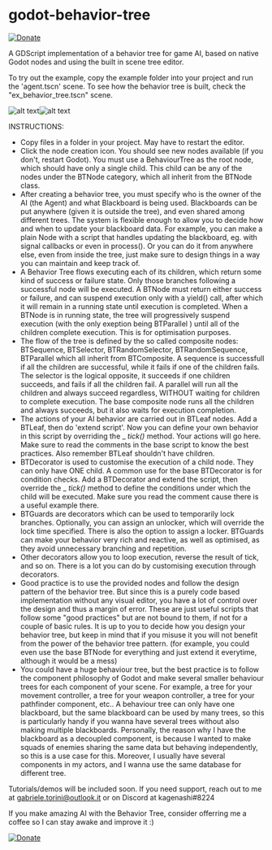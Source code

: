 # godot-behavior-tree
[![Donate](https://img.shields.io/badge/Donate-PayPal-green.svg)](http://paypal.me/GabrieleTorini) 

A GDScript implementation of a behavior tree for game AI, based on native Godot nodes and using the built in scene tree editor.

To try out the example, copy the example folder into your project and run the 'agent.tscn' scene. To see how the behavior tree is built, check the "ex_behavior_tree.tscn" scene.

![alt text](https://raw.githubusercontent.com/GabrieleTorini/godot-behavior-tree/main/images/Screenshot%202021-03-13%20085615.png)![alt text](https://raw.githubusercontent.com/GabrieleTorini/godot-behavior-tree/main/images/Screenshot%202021-03-13%20085633.png)

INSTRUCTIONS:
- Copy files in a folder in your project. May have to restart the editor.
- Click the node creation icon. You should see new nodes available (if you don't, restart Godot). You must use a BehaviourTree as the root node, which should have only a single child. This child can be any of the nodes under the BTNode category, which all inherit from the BTNode class.
- After creating a behavior tree, you must specify who is the owner of the AI (the Agent) and what Blackboard is being used. Blackboards can be put anywhere (given it is outside the tree), and even shared among different trees. The system is flexible enough to allow you to decide how and when to update your blackboard data. For example, you can make a plain Node with a script that handles updating the blackboard, eg. with signal callbacks or even in process(). Or you can do it from anywhere else, even from inside the tree, just make sure to design things in a way you can maintain and keep track of.
- A Behavior Tree flows executing each of its children, which return some kind of success or failure state. Only those branches following a successful node will be executed.  A BTNode must return either success or failure, and can suspend execution only with a yield() call, after which it will remain in a running state until execution is completed. When a BTNode is in running state, the tree will progressively suspend execution (with the only exeption being BTParallel ) until all of the children complete execution. This is for optimisation purposes.
- The flow of the tree is defined by the so called composite nodes: BTSequence, BTSelector, BTRandomSelector, BTRandomSequence, BTParallel which all inherit from BTComposite. A sequence is successfull if all the children are successful, while it fails if one of the children fails. The selector is the logical opposite, it succeeds if one children succeeds, and fails if all the children fail. A parallel will run all the children and always succeed regardless, WITHOUT waiting for children to complete execution. The base composite node runs all the children and always succeeds, but it also waits for execution completion.
- The actions of your AI behavior are carried out in BTLeaf nodes. Add a BTLeaf, then do 'extend script'. Now you can define your own behavior in this script by overriding the _ _tick()_  method. Your actions will go here. Make sure to read the comments in the base script to know the best practices. Also remember BTLeaf shouldn't have children.
- BTDecorator is used to customise the execution of a child node. They can only have ONE child. A common use for the base BTDecorator is for condition checks. Add a BTDecorator and extend the script, then override the _ _tick()_ method to define the conditions under which the child will be executed. Make sure you read the comment cause there is a useful example there. 
- BTGuards are decorators which can be used to temporarily lock branches. Optionally, you can assign an unlocker, which will override the lock time specified. There is also the option to assign a locker. BTGuards can make your behavior very rich and reactive, as well as optimised, as they avoid unnecessary branching and repetition.
- Other decorators allow you to loop execution, reverse the result of tick, and so on. There is a lot you can do by customising execution through decorators.
- Good practice is to use the provided nodes and follow the design pattern of the behavior tree. But since this is a purely code based implementation without any visual editor, you have a lot of control over the design and thus a margin of error. These are just useful scripts that follow some "good practices" but are not bound to them, if not for a couple of basic rules. It is up to you to decide how you design your behavior tree, but keep in mind that if you misuse it you will not benefit from the power of the behavior tree pattern. (for example, you could even use the base BTNode for everything and just extend it everytime, although it would be a mess)
- You could have a huge behaviour tree, but the best practice is to follow the component philosophy of Godot and make several smaller behaviour trees for each component of your scene. For example, a tree for your movement controller, a tree for your weapon controller, a tree for your pathfinder component, etc.. A behaviour tree can only have one blackboard, but the same blackboard can be used by many trees, so this is particularly handy if you wanna have several trees without also making multiple blackboards. Personally, the reason why I have the blackboard as a decoupled component, is because I wanted to make squads of enemies sharing the same data but behaving independently, so this is a use case for this. Moreover, I usually have several components in my actors, and I wanna use the same database for different tree.


Tutorials/demos will be included soon. 
If you need support, reach out to me at gabriele.torini@outlook.it or on Discord at kagenashi#8224


If you make amazing AI with the Behavior Tree, consider offerring me a coffee so I can stay awake and improve it :)

[![Donate](https://img.shields.io/badge/Donate-PayPal-green.svg)](http://paypal.me/GabrieleTorini) 
